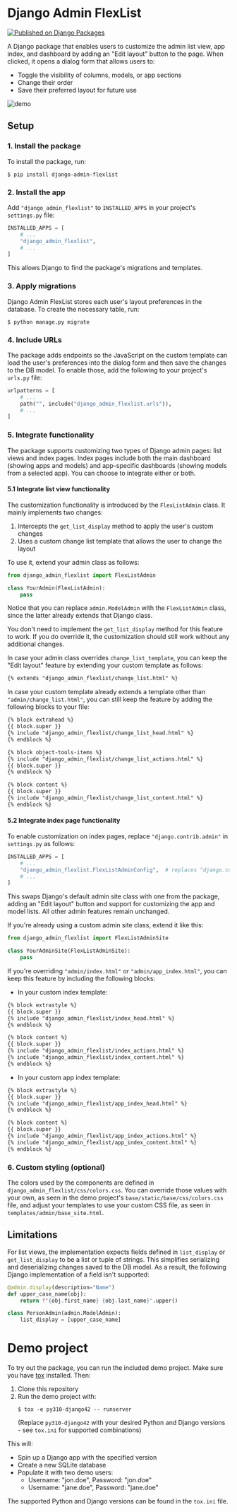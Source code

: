# Django Admin FlexList

[![Published on Django Packages](https://img.shields.io/badge/Published%20on-Django%20Packages-0c3c26)](https://djangopackages.org/packages/p/django-admin-flexlist/)


A Django package that enables users to customize the admin list view, app index, and dashboard by adding an "Edit layout" button to the page. When clicked, it opens a dialog form that allows users to:

- Toggle the visibility of columns, models, or app sections
- Change their order
- Save their preferred layout for future use

![demo](https://github.com/user-attachments/assets/a98a7fd7-a971-43b0-8811-22f62a4cfe14)

## Setup

### 1. Install the package

To install the package, run:

```shell
$ pip install django-admin-flexlist
```

### 2. Install the app

Add `"django_admin_flexlist"` to `INSTALLED_APPS` in your project's `settings.py` file:

```python
INSTALLED_APPS = [
    # ...
    "django_admin_flexlist",
    # ...
]
```

This allows Django to find the package's migrations and templates.

### 3. Apply migrations

Django Admin FlexList stores each user's layout preferences in the database. To create the necessary table, run:

```shell
$ python manage.py migrate
```

### 4. Include URLs

The package adds endpoints so the JavaScript on the custom template can load the user's preferences into the dialog form and then save the changes to the DB model. To enable those, add the following to your project's `urls.py` file:

```python
urlpatterns = [
    # ...
    path("", include("django_admin_flexlist.urls")),
    # ...
]
```

### 5. Integrate functionality

The package supports customizing two types of Django admin pages: list views and index pages. Index pages include both the main dashboard (showing apps and models) and app-specific dashboards (showing models from a selected app). You can choose to integrate either or both.

#### 5.1 Integrate list view functionality

The customization functionality is introduced by the `FlexListAdmin` class. It mainly implements two changes:

1. Intercepts the `get_list_display` method to apply the user's custom changes
2. Uses a custom change list template that allows the user to change the layout

To use it, extend your admin class as follows:

```python
from django_admin_flexlist import FlexListAdmin

class YourAdmin(FlexListAdmin):
    pass
```

Notice that you can replace `admin.ModelAdmin` with the `FlexListAdmin` class, since the latter already extends that Django class.

You don't need to implement the `get_list_display` method for this feature to work. If you do override it, the customization should still work without any additional changes.

In case your admin class overrides `change_list_template`, you can keep the "Edit layout" feature by extending your custom template as follows:

```html
{% extends "django_admin_flexlist/change_list.html" %}
```

In case your custom template already extends a template other than `"admin/change_list.html"`, you can still keep the feature by adding the following blocks to your file:

```html
{% block extrahead %}
{{ block.super }}
{% include "django_admin_flexlist/change_list_head.html" %}
{% endblock %}

{% block object-tools-items %}
{% include "django_admin_flexlist/change_list_actions.html" %}
{{ block.super }}
{% endblock %}

{% block content %}
{{ block.super }}
{% include "django_admin_flexlist/change_list_content.html" %}
{% endblock %}
```

#### 5.2 Integrate index page functionality

To enable customization on index pages, replace `"django.contrib.admin"` in `settings.py` as follows:

```python
INSTALLED_APPS = [
    # ...
    "django_admin_flexlist.FlexListAdminConfig",  # replaces "django.contrib.admin"
    # ...
]
```

This swaps Django's default admin site class with one from the package, adding an "Edit layout" button and support for customizing the app and model lists. All other admin features remain unchanged.

If you're already using a custom admin site class, extend it like this:

```python
from django_admin_flexlist import FlexListAdminSite

class YourAdminSite(FlexListAdminSite):
    pass
```

If you're overriding `"admin/index.html"` or `"admin/app_index.html"`, you can keep this feature by including the following blocks:

- In your custom index template:

```html
{% block extrastyle %}
{{ block.super }}
{% include "django_admin_flexlist/index_head.html" %}
{% endblock %}

{% block content %}
{{ block.super }}
{% include "django_admin_flexlist/index_actions.html" %}
{% include "django_admin_flexlist/index_content.html" %}
{% endblock %}
```

- In your custom app index template:

```html
{% block extrastyle %}
{{ block.super }}
{% include "django_admin_flexlist/app_index_head.html" %}
{% endblock %}

{% block content %}
{{ block.super }}
{% include "django_admin_flexlist/app_index_actions.html" %}
{% include "django_admin_flexlist/app_index_content.html" %}
{% endblock %}
```

### 6. Custom styling (optional)

The colors used by the components are defined in `django_admin_flexlist/css/colors.css`. You can override those values with your own, as seen in the demo project's `base/static/base/css/colors.css` file, and adjust your templates to use your custom CSS file, as seen in `templates/admin/base_site.html`.

## Limitations

For list views, the implementation expects fields defined in `list_display` or `get_list_display` to be a list or tuple of strings. This simplifies serializing and deserializing changes saved to the DB model. As a result, the following Django implementation of a field isn't supported:

```python
@admin.display(description="Name")
def upper_case_name(obj):
    return f"{obj.first_name} {obj.last_name}".upper()

class PersonAdmin(admin.ModelAdmin):
    list_display = [upper_case_name]
```

# Demo project

To try out the package, you can run the included demo project. Make sure you have [tox](https://tox.wiki/) installed. Then:

1. Clone this repository
2. Run the demo project with:
   ```shell
   $ tox -e py310-django42 -- runserver
   ```
   (Replace `py310-django42` with your desired Python and Django versions - see `tox.ini` for supported combinations)

This will:
- Spin up a Django app with the specified version
- Create a new SQLite database
- Populate it with two demo users:
  - Username: "jon.doe", Password: "jon.doe"
  - Username: "jane.doe", Password: "jane.doe"

The supported Python and Django versions can be found in the `tox.ini` file.

